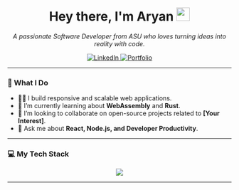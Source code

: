 <h1 align="center">Hey there, I'm Aryan <img src="https://media.giphy.com/media/hvRJCLFzcasrR4ia7z/giphy.gif" width="30px"/></h1>

<p align="center">
  <em>A passionate Software Developer from ASU who loves turning ideas into reality with code.</em>
</p>

<p align="center">
  <a href="https://www.linkedin.com/in/aryan-purohit-024b04234/">
    <img src="https://img.shields.io/badge/LinkedIn-0077B5?style=for-the-badge&logo=linkedin&logoColor=white" alt="LinkedIn"/>
  </a>
  <a href="https://aryan-purohit.github.io">
    <img src="https://img.shields.io/badge/Portfolio-333333?style=for-the-badge&logo=react&logoColor=61DAFB" alt="Portfolio"/>
  </a>
</p>

---

### 🚀 What I Do

-   👨‍💻 I build responsive and scalable web applications.
-   🌱 I’m currently learning about **WebAssembly** and **Rust**.
-   👯 I’m looking to collaborate on open-source projects related to **[Your Interest]**.
-   💬 Ask me about **React, Node.js, and Developer Productivity**.

---

### 💻 My Tech Stack

<p align="center">
  <a href="">
    <img src="https://skillicons.dev/icons?i=js,ts,react,nextjs,nodejs,express,py,django,mongodb,postgres,docker,git" />
  </a>
</p>

---
